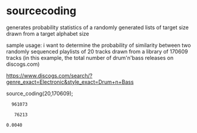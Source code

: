 # sourcecoding
generates probability statistics of a randomly generated lists of target size drawn from a target alphabet size

sample usage: i want to determine the probability of similarity between two randomly sequenced playlists of 20 tracks drawn from a library of 170609 tracks (in this example, the total number of drum'n'bass releases on discogs.com)

https://www.discogs.com/search/?genre_exact=Electronic&style_exact=Drum+n+Bass

source_coding(20,170609);

      961073

       76213

    0.0040
